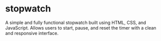 # stopwatch
A simple and fully functional stopwatch built using HTML, CSS, and JavaScript. Allows users to start, pause, and reset the timer with a clean and responsive interface.
